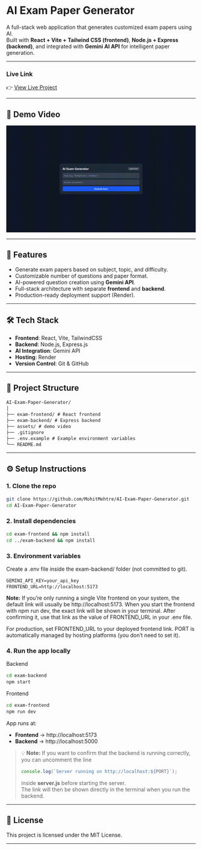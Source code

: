 # AI Exam Paper Generator

A full-stack web application that generates customized exam papers using AI.  
Built with **React + Vite + Tailwind CSS (frontend)**, **Node.js + Express (backend)**, and integrated with **Gemini AI API** for intelligent paper generation.  

---

### Live Link  
👉 [View Live Project](https://ai-exam-paper-generator.onrender.com)  

---

## 🎥 Demo Video

[![Watch the demo](./assets/demo.gif)](./assets/demo.mp4)

---

## 🚀 Features
- Generate exam papers based on subject, topic, and difficulty.  
- Customizable number of questions and paper format.  
- AI-powered question creation using **Gemini API**.  
- Full-stack architecture with separate **frontend** and **backend**.  
- Production-ready deployment support (Render).  

---

## 🛠️ Tech Stack
- **Frontend**: React, Vite, TailwindCSS  
- **Backend**: Node.js, Express.js  
- **AI Integration**: Gemini API  
- **Hosting**: Render  
- **Version Control**: Git & GitHub  

---

## 📂 Project Structure
```
AI-Exam-Paper-Generator/
│
├── exam-frontend/ # React frontend
├── exam-backend/ # Express backend
├── assets/ # demo video
├── .gitignore
├── .env.example # Example environment variables
└── README.md
```
---

## ⚙️ Setup Instructions  

### 1. Clone the repo  
```bash
git clone https://github.com/MohitMehtre/AI-Exam-Paper-Generator.git
cd AI-Exam-Paper-Generator
```

### 2. Install dependencies
```bash
cd exam-frontend && npm install
cd ../exam-backend && npm install
```

### 3. Environment variables

Create a .env file inside the exam-backend/ folder (not committed to git).
```env
GEMINI_API_KEY=your_api_key
FRONTEND_URL=http://localhost:5173
```
**Note:** If you’re only running a single Vite frontend on your system, the default link will usually be http://localhost:5173. When you start the frontend with npm run dev, the exact link will be shown in your terminal. After confirming it, use that link as the value of FRONTEND_URL in your .env file.

For production, set FRONTEND_URL to your deployed frontend link.
PORT is automatically managed by hosting platforms (you don’t need to set it).

### 4. Run the app locally
Backend
```bash
cd exam-backend
npm start
```
Frontend
```bash
cd exam-frontend
npm run dev
```

App runs at:

- **Frontend** → http://localhost:5173  
- **Backend** → http://localhost:5000  

> 💡 **Note:** If you want to confirm that the backend is running correctly, you can uncomment the line  
> ```js
> console.log(`Server running on http://localhost:${PORT}`);
> ```  
> inside **server.js** before starting the server.  
> The link will then be shown directly in the terminal when you run the backend.


---

## 📝 License
This project is licensed under the MIT License.

---
